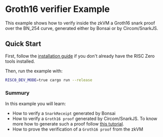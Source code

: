 # Groth16 verifier Example

This example shows how to verify inside the zkVM a Groth16 snark proof over the BN_254 curve,
generated either by Bonsai or by Circom/SnarkJS.

## Quick Start

First, follow the [installation guide] if you don't already have the RISC Zero tools installed.

Then, run the example with:
```bash
RISC0_DEV_MODE=true cargo run --release
```

### Summury
In this example you will learn:
- How to verify a `SnarkReceipt` generated by Bonsai
- How to verify a `Groth16 proof` generated by Circom/SnarkJS. To know more how to generate such a proof follow [this tutorial](https://docs.circom.io/getting-started/proving-circuits/).
- How to prove the verification of a `Groth16 proof` from the zkVM

[installation guide]: https://dev.risczero.com/api/zkvm/quickstart


